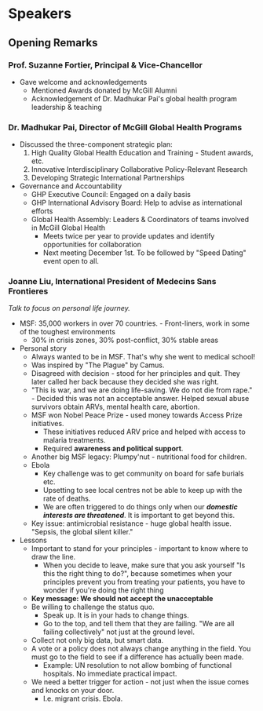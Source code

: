 # Speakers

## Opening Remarks

### Prof. Suzanne Fortier, Principal & Vice-Chancellor

- Gave welcome and acknowledgements
    - Mentioned Awards donated by McGill Alumni
    - Acknowledgement of Dr. Madhukar Pai's global health program leadership & teaching

### Dr. Madhukar Pai, Director of McGill Global Health Programs

- Discussed the three-component strategic plan:
    1. High Quality Global Health Education and Training - Student awards, etc.
    2. Innovative Interdisciplinary Collaborative Policy-Relevant Research
    3. Developing Strategic International Partnerships
- Governance and Accountability
    - GHP Executive Council: Engaged on a daily basis
    - GHP International Advisory Board: Help to advise as international efforts
    - Global Health Assembly: Leaders & Coordinators of teams involved in McGill Global Health
        - Meets twice per year to provide updates and identify opportunities for collaboration
        - Next meeting December 1st. To be followed by "Speed Dating" event open to all.

### Joanne Liu, International President of Medecins Sans Frontieres

*Talk to focus on personal life journey.*

- MSF: 35,000 workers in over 70 countries. - Front-liners, work in some of the toughest environments
    - 30% in crisis zones, 30% post-conflict, 30% stable areas
- Personal story
    - Always wanted to be in MSF. That's why she went to medical school!
    - Was inspired by "The Plague" by Camus.
    - Disagreed with decision - stood for her principles and quit. They later called her back because
      they decided she was right.
    - "This is war, and we are doing life-saving. We do not die from rape." - Decided this was not
      an acceptable answer. Helped sexual abuse survivors obtain ARVs, mental health care, abortion.
    - MSF won Nobel Peace Prize - used money towards Access Prize initiatives.
        - These initiatives reduced ARV price and helped with access to malaria treatments.
        - Required **awareness and political support**.
    - Another big MSF legacy: Plumpy'nut - nutritional food for children.
    - Ebola
        - Key challenge was to get community on board for safe burials etc.
        - Upsetting to see local centres not be able to keep up with the rate of deaths.
        - We are often triggered to do things only when our ***domestic interests are threatened***.
          It is important to get beyond this.
    - Key issue: antimicrobial resistance - huge global health issue. "Sepsis, the global silent killer."
- Lessons
    - Important to stand for your principles - important to know where to draw the line.
        - When you decide to leave, make sure that you ask yourself "Is this the right thing to do?",
          because sometimes when your principles prevent you from treating your patients, you have to
          wonder if you're doing the right thing
    - **Key message: We should not accept the unacceptable**
    - Be willing to challenge the status quo.
        - Speak up. It is in your hads to change things.
        - Go to the top, and tell them that they are failing. "We are all failing collectively" not
          just at the ground level.
    - Collect not only big data, but smart data.
    - A vote or a policy does not always change anything in the field. You must go to the field to
      see if a difference has actually been made.
        - Example: UN resolution to not allow bombing of functional hospitals. No immediate
          practical impact.
    - We need a better trigger for action - not just when the issue comes and knocks on your door.
        - I.e. migrant crisis. Ebola.
